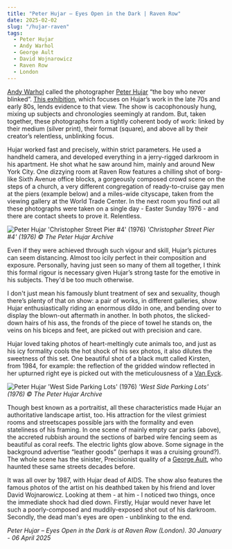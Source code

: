 ```yaml
---
title: "Peter Hujar – Eyes Open in the Dark | Raven Row"
date: 2025-02-02
slug: "/hujar-raven"
tags:
  - Peter Hujar
  - Andy Warhol
  - George Ault
  - David Wojnarowicz
  - Raven Row
  - London
---
```


[Andy Warhol](https://artangled.com/tags/andy-warhol/) called the photographer [Peter Hujar](https://artangled.com/tags/peter-hujar/) “the boy who never blinked”. [This exhibition](https://ravenrow.org/exhibitions/peter-hujar-eyes-open-in-the-dark), which focuses on Hujar’s work in the late 70s and early 80s, lends evidence to that view. The show is cacophonously hung, mixing up subjects and chronologies seemingly at random. But, taken together, these photographs form a tightly coherent body of work: linked by their medium (silver print), their format (square), and above all by their creator’s relentless, unblinking focus.

Hujar worked fast and precisely, within strict parameters. He used a handheld camera, and developed everything in a jerry-rigged darkroom in his apartment. He shot what he saw around him, mainly and around New York City. One dizzying room at Raven Row features a chilling shot of borg-like Sixth Avenue office blocks, a gorgeously composed crowd scene on the steps of a church, a very different congregation of ready-to-cruise gay men at the piers (example below) and a miles-wide cityscape, taken from the viewing gallery at the World Trade Center. In the next room you find out all these photographs were taken on a single day - Easter Sunday 1976 - and there are contact sheets to prove it. Relentless.

![Peter Hujar 'Christopher Street Pier #4' (1976)](/hujar-raven-1.jpg)
_'Christopher Street Pier #4' (1976) © The Peter Hujar Archive_

Even if they were achieved through such vigour and skill, Hujar’s pictures can seem distancing. Almost too icily perfect in their composition and exposure. Personally, having just seen so many of them all together, I think this formal rigour is necessary given Hujar’s strong taste for the emotive in his subjects. They'd be too much otherwise.

I don't just mean his famously blunt treatment of sex and sexuality, though there’s plenty of that on show: a pair of works, in different galleries, show Hujar enthusiastically riding an enormous dildo in one, and bending over to display the blown-out aftermath in another. In both photos, the slicked-down hairs of his ass, the fronds of the piece of towel he stands on, the veins on his biceps and feet, are picked out with precision and care.

Hujar loved taking photos of heart-meltingly cute animals too, and just as his icy formality cools the hot shock of his sex photos, it also dilutes the sweetness of this set. One beautiful shot of a black mutt called Kirsten, from 1984, for example: the reflection of the gridded window reflected in her upturned right eye is picked out with the meticulousness of a [Van Eyck](https://artangled.com/tags/jan-van-eyck/).

![Peter Hujar 'West Side Parking Lots' (1976)](/hujar-raven-2.jpg)
_'West Side Parking Lots' (1976) © The Peter Hujar Archive_

Though best known as a portraitist, all these characteristics made Hujar an authoritative landscape artist, too. His attraction for the vilest grimiest rooms and streetscapes possible jars with the formality and even stateliness of his framing. In one scene of mainly empty car parks (above), the accreted rubbish around the sections of barbed wire fencing seem as beautiful as coral reefs. The electric lights glow above. Some signage in the background advertise “leather goods” (perhaps it was a cruising ground?). The whole scene has the sinister, Precisionist quality of a [George Ault](https://artangled.com/tags/george-ault/), who haunted these same streets decades before.

It was all over by 1987, with Hujar dead of AIDS. The show also features the famous photos of the artist on his deathbed taken by his friend and lover David Wojnarowicz. Looking at them - at him - I noticed two things, once the immediate shock had died down. Firstly, Hujar would never have let such a poorly-composed and muddily-exposed shot out of his darkroom. Secondly, the dead man's eyes are open - unblinking to the end.

_Peter Hujar – Eyes Open in the Dark is at Raven Row (London). 30 January - 06 April 2025_
